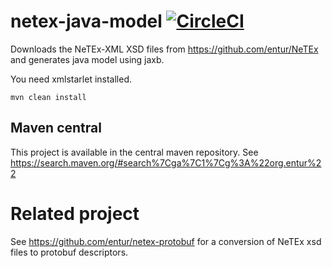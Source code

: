 # netex-java-model [![CircleCI](https://circleci.com/gh/entur/netex-java-model/tree/master.svg?style=svg)](https://circleci.com/gh/entur/netex-java-model/tree/master)

Downloads the NeTEx-XML XSD files from https://github.com/entur/NeTEx and generates java model using jaxb.

You need xmlstarlet installed.

```mvn clean install```


## Maven central
This project is available in the central maven repository.
See https://search.maven.org/#search%7Cga%7C1%7Cg%3A%22org.entur%22

# Related project

See https://github.com/entur/netex-protobuf for a conversion of NeTEx xsd files to protobuf descriptors.
